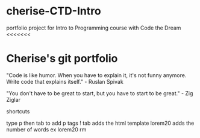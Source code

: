 # cherise-CTD-Intro
portfolio project for Intro to Programming course with Code the Dream
<<<<<<< 

Cherise's git portfolio
=======

"Code is like humor. When you have to explain it, it's not funny anymore. Write code that explains itself." - Ruslan Spivak

"You don't have to be great to start, but you have to start to be great." - Zig Ziglar

shortcuts

type p then tab to add p tags
! tab adds the html template
lorem20 adds the number of words ex lorem20
rm <name of file>